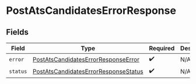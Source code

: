 # PostAtsCandidatesErrorResponse


## Fields

| Field                                                                                               | Type                                                                                                | Required                                                                                            | Description                                                                                         |
| --------------------------------------------------------------------------------------------------- | --------------------------------------------------------------------------------------------------- | --------------------------------------------------------------------------------------------------- | --------------------------------------------------------------------------------------------------- |
| `error`                                                                                             | [PostAtsCandidatesErrorResponseError](../../models/shared/postatscandidateserrorresponseerror.md)   | :heavy_check_mark:                                                                                  | N/A                                                                                                 |
| `status`                                                                                            | [PostAtsCandidatesErrorResponseStatus](../../models/shared/postatscandidateserrorresponsestatus.md) | :heavy_check_mark:                                                                                  | N/A                                                                                                 |